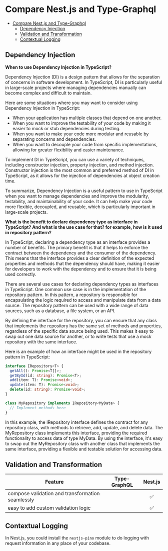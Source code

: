 
# Compare Nest.js and Type-Graphql

- [Compare Nest.js and Type-Graphql](#compare-nestjs-and-type-graphql)
  - [Dependency Injection](#dependency-injection)
  - [Validation and Transformation](#validation-and-transformation)
  - [Contextual Logging](#contextual-logging)

## Dependency Injection

**When to use Dependency Injection in TypeScript?**

Dependency Injection (DI) is a design pattern that allows for the separation of concerns in software development. In TypeScript, DI is particularly useful in large-scale projects where managing dependencies manually can become complex and difficult to maintain.

Here are some situations where you may want to consider using Dependency Injection in TypeScript:

- When your application has multiple classes that depend on one another.
- When you want to improve the testability of your code by making it easier to mock or stub dependencies during testing.
- When you want to make your code more modular and reusable by separating concerns and dependencies.
- When you want to decouple your code from specific implementations, allowing for greater flexibility and easier maintenance.

To implement DI in TypeScript, you can use a variety of techniques, including constructor injection, property injection, and method injection. Constructor injection is the most common and preferred method of DI in TypeScript, as it allows for the injection of dependencies at object creation time.

To summarize, Dependency Injection is a useful pattern to use in TypeScript when you want to manage dependencies and improve the modularity, testability, and maintainability of your code. It can help make your code more flexible, decoupled, and reusable, which is particularly important in large-scale projects.

**What is the benefit to declare dependency type as interface in TypeScript? And what is the use case for that? for example, how is it used in repository pattern?**

In TypeScript, declaring a dependency type as an interface provides a number of benefits. The primary benefit is that it helps to enforce the contract between the dependency and the consumer of the dependency. This means that the interface provides a clear definition of the expected properties and methods that the dependency should have, making it easier for developers to work with the dependency and to ensure that it is being used correctly.

There are several use cases for declaring dependency types as interfaces in TypeScript. One common use case is in the implementation of the repository pattern. In this pattern, a repository is responsible for encapsulating the logic required to access and manipulate data from a data source. The repository pattern can be used with a wide range of data sources, such as a database, a file system, or an API.

By defining the interface for the repository, you can ensure that any class that implements the repository has the same set of methods and properties, regardless of the specific data source being used. This makes it easy to swap out one data source for another, or to write tests that use a mock repository with the same interface.

Here is an example of how an interface might be used in the repository pattern in TypeScript:

```typescript
interface IRepository<T> {
  getAll(): Promise<T[]>;
  getById(id: string): Promise<T>;
  add(item: T): Promise<void>;
  update(item: T): Promise<void>;
  delete(id: string): Promise<void>;
}

class MyRepository implements IRepository<MyData> {
  // Implement methods here
}
```

In this example, the IRepository interface defines the contract for any repository class, with methods to retrieve, add, update, and delete data. The MyRepository class implements this interface, providing the required functionality to access data of type MyData. By using the interface, it's easy to swap out the MyRepository class with another class that implements the same interface, providing a flexible and testable solution for accessing data.

## Validation and Transformation

| Feature                                          | Type-GraphQL | Nest.js |
| ------------------------------------------------ | ------------ | :-----: |
| compose validation and transformation seamlessly |              |    ✅    |
| easy to add custom validation logic              |              |    ✅    |


## Contextual Logging

In Nest.js, you could install the `nestjs-pino` module to do logging with request information in any place of your codebase.
